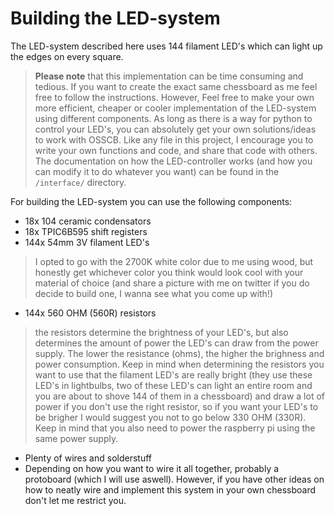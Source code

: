 # Building the LED-system

The LED-system described here uses 144 filament LED's which can light up the edges on every square.

> **Please note** that this implementation can be time consuming and tedious. If you want to create the exact same chessboard as me feel free to follow the instructions. However, Feel free to make your own more efficient, cheaper or cooler implementation of the LED-system using different components. As long as there is a way for python to control your LED's, you can absolutely get your own solutions/ideas to work with OSSCB. Like any file in this project, I encourage you to write your own functions and code, and share that code with others. The documentation on how the LED-controller works (and how you can modify it to do whatever you want) can be found in the `/interface/` directory.

For building the LED-system you can use the following components:
- 18x 104 ceramic condensators
- 18x TPIC6B595 shift registers
- 144x 54mm 3V filament LED's
> I opted to go with the 2700K white color due to me using wood, but honestly get whichever color you think would look cool with your material of choice (and share a picture with me on twitter if you do decide to build one, I wanna see what you come up with!)
- 144x 560 OHM (560R) resistors 
> the resistors determine the brightness of your LED's, but also determines the amount of power the LED's can draw from the power supply. The lower the resistance (ohms), the higher the brighness and power consumption. Keep in mind when determining the resistors you want to use that the filament LED's are really bright (they use these LED's in lightbulbs, two of these LED's can light an entire room and you are about to shove 144 of them in a chessboard) and draw a lot of power if you don't use the right resistor, so if you want your LED's to be brigher I would suggest you not to go below 330 OHM (330R). Keep in mind that you also need to power the raspberry pi using the same power supply.
- Plenty of wires and solderstuff
- Depending on how you want to wire it all together, probably a protoboard (which I will use aswell). However, if you have other ideas on how to neatly wire and implement this system in your own chessboard don't let me restrict you.